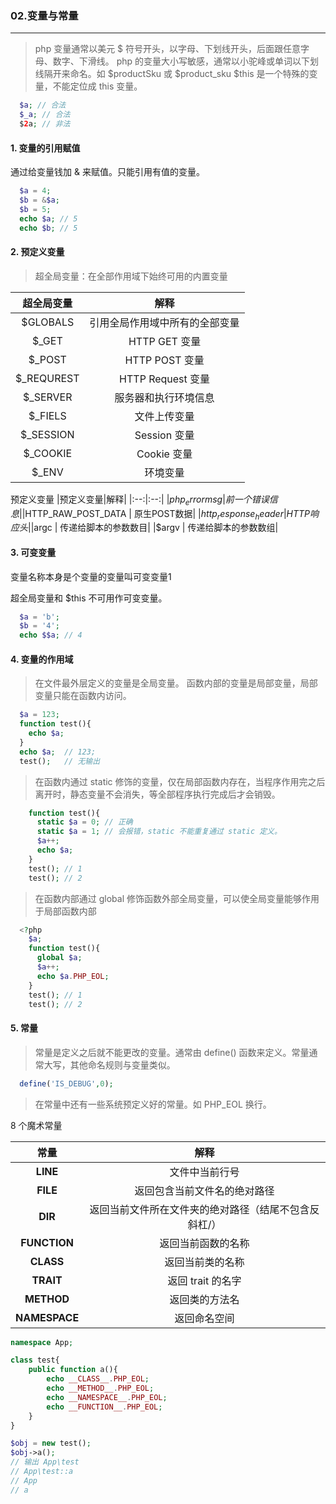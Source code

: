 ### 02.变量与常量
---

> php 变量通常以美元 $ 符号开头，以字母、下划线开头，后面跟任意字母、数字、下滑线。
> php 的变量大小写敏感，通常以小驼峰或单词以下划线隔开来命名。如 $productSku 或 $product_sku
> $this 是一个特殊的变量，不能定位成 this 变量。
```php
  $a; // 合法
  $_a; // 合法
  $2a; // 非法
```

#### 1. 变量的引用赋值
通过给变量钱加 & 来赋值。只能引用有值的变量。
```php
  $a = 4;
  $b = &$a; 
  $b = 5;
  echo $a; // 5
  echo $b; // 5
```

#### 2. 预定义变量
> 超全局变量：在全部作用域下始终可用的内置变量

  |超全局变量|解释| 
  |:--:|:--:|
  |$GLOBALS | 引用全局作用域中所有的全部变量|
  |$_GET | HTTP GET 变量|
  |$_POST | HTTP POST 变量|
  |$_REQUREST | HTTP Request 变量|
  |$_SERVER | 服务器和执行环境信息|
  |$_FIELS | 文件上传变量|
  |$_SESSION | Session 变量|
  |$_COOKIE | Cookie 变量|
  |$_ENV | 环境变量|
  
  预定义变量
  |预定义变量|解释| 
  |:--:|:--:|
  |$php_errormsg | 前一个错误信息|
  |$HTTP_RAW_POST_DATA | 原生POST数据|
  |$http_response_header | HTTP 响应头|
  |$argc | 传递给脚本的参数数目|
  |$argv | 传递给脚本的参数数组|
  
#### 3. 可变变量
变量名称本身是个变量的变量叫可变变量1

超全局变量和 $this 不可用作可变变量。

```php
  $a = 'b';
  $b = '4';
  echo $$a; // 4

``` 
#### 4. 变量的作用域
> 在文件最外层定义的变量是全局变量。
> 函数内部的变量是局部变量，局部变量只能在函数内访问。

```php
  $a = 123;
  function test(){
    echo $a;
  }
  echo $a;  // 123;
  test();   // 无输出
```
> 在函数内通过 static 修饰的变量，仅在局部函数内存在，当程序作用完之后离开时，静态变量不会消失，等全部程序执行完成后才会销毁。

```php
    function test(){
      static $a = 0; // 正确
      static $a = 1; // 会报错，static 不能重复通过 static 定义。
      $a++;
      echo $a;
    }
    test(); // 1
    test(); // 2
```
> 在函数内部通过 global 修饰函数外部全局变量，可以使全局变量能够作用于局部函数内部

```php
  <?php
	$a;
	function test(){
	  global $a;
      $a++;
      echo $a.PHP_EOL;
    }
    test(); // 1
    test(); // 2
```

  
  
#### 5. 常量
> 常量是定义之后就不能更改的变量。通常由 define() 函数来定义。常量通常大写，其他命名规则与变量类似。

```php
  define('IS_DEBUG',0);
``` 
> 在常量中还有一些系统预定义好的常量。如 PHP_EOL 换行。

8 个魔术常量

|常量|解释|
|:--:|:--:|
|__LINE__|文件中当前行号|
|__FILE__|返回包含当前文件名的绝对路径|
|__DIR__|返回当前文件所在文件夹的绝对路径（结尾不包含反斜杠/）|
|__FUNCTION__|返回当前函数的名称|
|__CLASS__|返回当前类的名称|
|__TRAIT__|返回 trait 的名字|
|__METHOD__|返回类的方法名|
|__NAMESPACE__|返回命名空间|

```php
namespace App;

class test{
	public function a(){
		echo __CLASS__.PHP_EOL;
		echo __METHOD__.PHP_EOL;
		echo __NAMESPACE__.PHP_EOL;
		echo __FUNCTION__.PHP_EOL;
	}
}

$obj = new test();
$obj->a();
// 输出 App\test
// App\test::a
// App
// a
```

